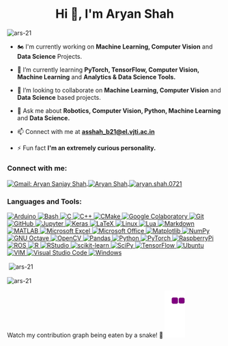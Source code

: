 <h1 align="center">Hi 👋, I'm Aryan Shah</h1>  
 
  
<p align="left"> <img src="https://komarev.com/ghpvc/?username=ars-21&label=Profile%20views&color=0e75b6&style=flat" alt="ars-21" /> </p>  
  
- 🏍️ I'm currently working on **Machine Learning, Computer Vision** and **Data Science** Projects.

- 🌱 I’m currently learning **PyTorch, TensorFlow, Computer Vision, Machine Learning** and **Analytics & Data Science Tools.**  
  
- 👯 I’m looking to collaborate on **Machine Learning, Computer Vision** and **Data Science** based projects.
  
- 💬 Ask me about **Robotics, Computer Vision, Python, Machine Learning** and **Data Science.**  
  
- 📫 Connect with me at **[asshah_b21@el.vjti.ac.in](mailto:asshah_b21@el.vjti.ac.in)**  
  
<!--- 📄 Know about my Experiences **[Resume](https://drive.google.com/file/d/1hN7YyP1PpSfCCSVqoGTMKClCaIpnyNRl/view?usp=sharing)**  
-->

- ⚡ Fun fact **I'm an extremely curious personality.**  
  
<h3 align="left">Connect with me:</h3>  
<p align="left">  
<a href="mailto:asshah_b21@el.vjti.ac.in" target="aryan-linkedin"><img align="center" src=https://img.shields.io/badge/Gmail-D14836?style=for-the-badge&logo=gmail&logoColor=white alt="Gmail: Aryan Sanjay Shah" height="40" />
</a> <a href="https://www.linkedin.com/in/aryan-shah-ba33b7238/" target="aryan-linkedin"><img align="center" src=https://img.shields.io/badge/linkedin-%230077B5.svg?style=for-the-badge&logo=linkedin&logoColor=white alt="Aryan Shah" height="40" />
<a href="https://www.instagram.com/aryan.shah.0721/" target="aryan-instagram"><img align="center" src=https://img.shields.io/badge/Instagram-%23E4405F.svg?style=for-the-badge&logo=Instagram&logoColor=white alt="aryan.shah.0721" height="40" /></a>  
</p>  
  
<h3 align="left">Languages and Tools:</h3>

<p align="left"> <a href="https://www.arduino.cc/" target="_blank" rel="noreferrer"> <img src=https://img.shields.io/badge/-Arduino-00979D?style=for-the-badge&logo=Arduino&logoColor=white alt="Arduino" height="40"/> 
</a> <a href="https://www.gnu.org/software/bash/" target="_blank" rel="noreferrer"> <img src=https://bashlogo.com/img/logo/jpg/full_colored_dark.jpg alt="Bash" height="40"/> 
</a> <a href="https://en.wikipedia.org/wiki/C_(programming_language)" target="_blank" rel="noreferrer"> <img src=https://img.shields.io/badge/c-%2300599C.svg?style=for-the-badge&logo=c&logoColor=white alt="C" height="40"/> 
</a> <a href="https://isocpp.org/" target="_blank" rel="noreferrer"> <img src=https://img.shields.io/badge/c++-%2300599C.svg?style=for-the-badge&logo=c%2B%2B&logoColor=white alt="C++" height="40"/> 
</a> <a href="https://cmake.org/" target="_blank" rel="noreferrer"> <img src=https://img.shields.io/badge/CMake-%23008FBA.svg?style=for-the-badge&logo=cmake&logoColor=white alt="CMake" height="40"/> 
</a> <a href="https://colab.google/" target="_blank" rel="noreferrer"> <img src=https://colab.google/static/images/icons/colab.png alt="Google Colaboratory" height="40"/> 
</a> <a href="https://git-scm.com/" target="_blank" rel="noreferrer"> <img src=https://img.shields.io/badge/git-%23F05033.svg?style=for-the-badge&logo=git&logoColor=white alt="Git" height="40"/> 
</a> <a href="https://github.com/ars-21" target="_blank" rel="noreferrer"> <img src=https://img.shields.io/badge/github-%23121011.svg?style=for-the-badge&logo=github&logoColor=white alt="GitHub" height="40"/> 
</a> <a href="https://jupyter.org/" target="_blank" rel="noreferrer"> <img src=https://img.shields.io/badge/jupyter-%23FA0F00.svg?style=for-the-badge&logo=jupyter&logoColor=white alt="Jupyter" height="40"/> 
</a> <a href="https://keras.io/" target="_blank" rel="noreferrer"> <img src=https://img.shields.io/badge/Keras-%23D00000.svg?style=for-the-badge&logo=Keras&logoColor=white alt="Keras" height="40"/> 
</a> <a href="https://www.latex-project.org/" target="_blank" rel="noreferrer"> <img src=https://img.shields.io/badge/latex-%23008080.svg?style=for-the-badge&logo=latex&logoColor=white alt="LaTeX" height="40"/> 
</a> <a href="https://www.linux.org/" target="_blank" rel="noreferrer"> <img src=https://img.shields.io/badge/Linux-FCC624?style=for-the-badge&logo=linux&logoColor=black alt="Linux" height="40"/> 
</a> <a href="https://www.lua.org/" target="_blank" rel="noreferrer"> <img src=https://img.shields.io/badge/lua-%232C2D72.svg?style=for-the-badge&logo=lua&logoColor=white alt="Lua" height="40"/> 
</a> <a href="https://www.markdownguide.org/" target="_blank" rel="noreferrer"> <img src=https://img.shields.io/badge/markdown-%23000000.svg?style=for-the-badge&logo=markdown&logoColor=white alt="Markdown" height="40"/> 
</a> <a href="https://www.mathworks.com/products/matlab.html" target="_blank" rel="noreferrer"> <img src=https://1000marcas.net/wp-content/uploads/2020/02/Matlab-Logo-1.png alt="MATLAB" height="40"/> 
</a> <a href="https://www.microsoft.com/en-in/microsoft-365/excel" target="_blank" rel="noreferrer"> <img src=https://img.shields.io/badge/Microsoft_Excel-217346?style=for-the-badge&logo=microsoft-excel&logoColor=white alt="Microsoft Excel" height="40"/> 
</a> <a href="https://www.office.com/" target="_blank" rel="noreferrer"> <img src=https://img.shields.io/badge/Microsoft_Office-D83B01?style=for-the-badge&logo=microsoft-office&logoColor=white alt="Microsoft Office" height="40"/> 
</a> <a href="https://numpy.org/" target="_blank" rel="noreferrer"> <img src=https://img.shields.io/badge/numpy-%23013243.svg?style=for-the-badge&logo=numpy&logoColor=white alt="Matplotlib" height="40"/> 
</a> <a href="https://matplotlib.org/" target="_blank" rel="noreferrer"> <img src=https://matplotlib.org/_static/logo_dark.svg alt="NumPy" height="40"/> 
</a> <a href="https://octave.org/" target="_blank" rel="noreferrer"> <img src=https://img.shields.io/badge/OCTAVE-darkblue?style=for-the-badge&logo=octave&logoColor=fcd683 alt="GNU Octave" height="40"/> 
</a> <a href="https://opencv.org/" target="_blank" rel="noreferrer"> <img src=https://img.shields.io/badge/opencv-%23white.svg?style=for-the-badge&logo=opencv&logoColor=white alt="OpenCV" height="40"/> 
</a> <a href="https://pandas.pydata.org/" target="_blank" rel="noreferrer"> <img src=https://img.shields.io/badge/pandas-%23150458.svg?style=for-the-badge&logo=pandas&logoColor=white alt="Pandas" height="40"/> 
</a> <a href="https://www.python.org" target="_blank" rel="noreferrer"> <img src=https://img.shields.io/badge/python-3670A0?style=for-the-badge&logo=python&logoColor=ffdd54 alt="Python" height="40"/>  
</a> <a href="https://pytorch.org/" target="_blank" rel="noreferrer"> <img src=https://img.shields.io/badge/PyTorch-%23EE4C2C.svg?style=for-the-badge&logo=PyTorch&logoColor=white alt="PyTorch" height="40"/> 
</a> <a href="https://www.raspberrypi.org/" target="_blank" rel="noreferrer"> <img src=https://img.shields.io/badge/-RaspberryPi-C51A4A?style=for-the-badge&logo=Raspberry-Pi alt="RaspberryPi" height="40"/> 
</a> <a href="https://www.ros.org/" target="_blank" rel="noreferrer"> <img src=https://img.shields.io/badge/ros-%230A0FF9.svg?style=for-the-badge&logo=ros&logoColor=white alt="ROS" height="40"/> 
</a> <a href="https://www.r-project.org/" target="_blank" rel="noreferrer"> <img src=https://img.shields.io/badge/r-%23276DC3.svg?style=for-the-badge&logo=r&logoColor=white alt="R" height="40"/> 
</a> <a href="https://posit.co/products/open-source/rstudio/" 
target="_blank" rel="noreferrer"> <img src=https://img.shields.io/badge/RStudio-4285F4?style=for-the-badge&logo=rstudio&logoColor=white alt="RStudio" height="40"/> 
</a> <a href="https://scikit-learn.org/stable/" 
target="_blank" rel="noreferrer"> <img src=https://img.shields.io/badge/scikit--learn-%23F7931E.svg?style=for-the-badge&logo=scikit-learn&logoColor=white alt="scikit-learn" height="40"/> 
</a> <a href="https://scipy.org/" 
target="_blank" rel="noreferrer"> <img src=https://img.shields.io/badge/SciPy-%230C55A5.svg?style=for-the-badge&logo=scipy&logoColor=%white alt="SciPy" height="40"/> 
</a> <a href="https://www.tensorflow.org/" target="_blank" rel="noreferrer"> <img src=https://img.shields.io/badge/TensorFlow-%23FF6F00.svg?style=for-the-badge&logo=TensorFlow&logoColor=white alt="TensorFlow" height="40"/> 
</a> <a href="https://ubuntu.com/" target="_blank" rel="noreferrer"> <img src=https://img.shields.io/badge/Ubuntu-E95420?style=for-the-badge&logo=ubuntu&logoColor=white alt="Ubuntu" height="40"/> 
</a> <a href="https://www.vim.org/" target="_blank" rel="noreferrer"> <img src=https://img.shields.io/badge/VIM-%2311AB00.svg?style=for-the-badge&logo=vim&logoColor=white alt="VIM" height="40"/> 
</a> <a href="https://code.visualstudio.com/" target="_blank" rel="noreferrer"> <img src=https://img.shields.io/badge/Visual%20Studio%20Code-0078d7.svg?style=for-the-badge&logo=visual-studio-code&logoColor=white alt="Visual Studio Code" height="40"/>
</a> <a href="https://www.microsoft.com/en-us/windows" target="_blank" rel="noreferrer"> <img src=https://img.shields.io/badge/Windows-0078D6?style=for-the-badge&logo=windows&logoColor=white alt="Windows	" height="40"/> </a> </p>  

<!---
<p><img align="center" src="https://github-readme-stats.vercel.app/api/top-langs?username=ars-21&show_icons=true&locale=en&layout=compact" alt="ars-21" /></p>  
![Top Langs](https://github-readme-stats.vercel.app/api/top-langs/?username=ars-21\&layout=compact)
-->


<p>&nbsp;<img align="center" src="https://github-readme-stats.vercel.app/api?username=ars-21&show_icons=true&locale=en" alt="ars-21" /></p>

<p><img align="center" src="https://github-readme-streak-stats.herokuapp.com/?user=ars-21&" alt="ars-21" /></p>


Watch my contribution graph being eaten by a snake! 🐍
<picture>
  <source media="(prefers-color-scheme: dark)" srcset="https://raw.githubusercontent.com/ars-21/ars-21/output/github-contribution-grid-snake-dark.svg">
  <source media="(prefers-color-scheme: light)" srcset="https://raw.githubusercontent.com/ars-21/ars-21/output/github-contribution-grid-snake.svg">
  <img alt="github contribution grid snake animation" src="https://raw.githubusercontent.com/ars-21/ars-21/output/github-contribution-grid-snake.gif">
</picture>
